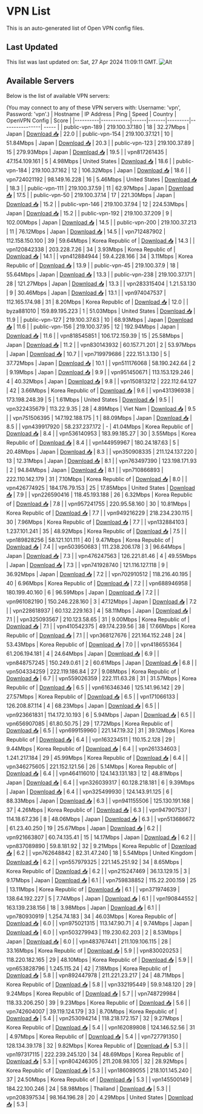 # VPN List

This is an auto-generated list of Open VPN config files.

## Last Updated

This list was last updated on: Sat, 27 Apr 2024 11:09:11 GMT.
![Alt](https://repobeats.axiom.co/api/embed/186b98318ef1479477931607c1ad7d823f12451f.svg "Repobeats analytics image")

## Available Servers

Below is the list of available VPN servers:

(You may connect to any of these VPN servers with: Username: 'vpn', Password: 'vpn'.)
| Hostname | IP Address | Ping | Speed | Country | OpenVPN Config | Score |
|----------|------------|------|-------|---------|----------------| ----- |
| public-vpn-189 | 219.100.37.180 | 18 | 32.27Mbps | Japan | [Download 📥](./configs/server_0_JP.ovpn) | 22.0 |
| public-vpn-154 | 219.100.37.121 | 10 | 51.84Mbps | Japan | [Download 📥](./configs/server_1_JP.ovpn) | 20.3 |
| public-vpn-123 | 219.100.37.89 | 15 | 279.93Mbps | Japan | [Download 📥](./configs/server_2_JP.ovpn) | 19.5 |
| vpn817261435 | 47.154.109.161 | 5 | 4.98Mbps | United States | [Download 📥](./configs/server_3_US.ovpn) | 18.6 |
| public-vpn-184 | 219.100.37.162 | 12 | 106.32Mbps | Japan | [Download 📥](./configs/server_4_JP.ovpn) | 18.6 |
| vpn724021192 | 98.149.16.228 | 16 | 5.46Mbps | United States | [Download 📥](./configs/server_5_US.ovpn) | 18.3 |
| public-vpn-111 | 219.100.37.59 | 11 | 62.97Mbps | Japan | [Download 📥](./configs/server_6_JP.ovpn) | 17.5 |
| public-vpn-50 | 219.100.37.14 | 17 | 221.30Mbps | Japan | [Download 📥](./configs/server_7_JP.ovpn) | 15.2 |
| public-vpn-146 | 219.100.37.94 | 12 | 224.53Mbps | Japan | [Download 📥](./configs/server_8_JP.ovpn) | 15.2 |
| public-vpn-192 | 219.100.37.209 | 9 | 102.00Mbps | Japan | [Download 📥](./configs/server_9_JP.ovpn) | 14.5 |
| public-vpn-200 | 219.100.37.213 | 11 | 76.12Mbps | Japan | [Download 📥](./configs/server_10_JP.ovpn) | 14.5 |
| vpn712487902 | 112.158.150.100 | 39 | 59.64Mbps | Korea Republic of | [Download 📥](./configs/server_11_KR.ovpn) | 14.3 |
| vpn120842338 | 203.228.7.26 | 34 | 3.93Mbps | Korea Republic of | [Download 📥](./configs/server_12_KR.ovpn) | 14.1 |
| vpn412884944 | 59.4.228.166 | 34 | 3.11Mbps | Korea Republic of | [Download 📥](./configs/server_13_KR.ovpn) | 13.9 |
| public-vpn-45 | 219.100.37.9 | 18 | 55.64Mbps | Japan | [Download 📥](./configs/server_14_JP.ovpn) | 13.3 |
| public-vpn-238 | 219.100.37.171 | 28 | 121.27Mbps | Japan | [Download 📥](./configs/server_15_JP.ovpn) | 13.3 |
| vpn283315404 | 1.21.53.130 | 9 | 30.46Mbps | Japan | [Download 📥](./configs/server_16_JP.ovpn) | 13.1 |
| vpn974047537 | 112.165.174.98 | 31 | 8.20Mbps | Korea Republic of | [Download 📥](./configs/server_17_KR.ovpn) | 12.0 |
| byza881010 | 159.89.195.223 | 1 | 51.03Mbps | United States | [Download 📥](./configs/server_18_US.ovpn) | 11.9 |
| public-vpn-127 | 219.100.37.63 | 10 | 68.93Mbps | Japan | [Download 📥](./configs/server_19_JP.ovpn) | 11.6 |
| public-vpn-156 | 219.100.37.95 | 12 | 192.94Mbps | Japan | [Download 📥](./configs/server_20_JP.ovpn) | 11.6 |
| vpn818545851 | 106.172.159.39 | 15 | 25.58Mbps | Japan | [Download 📥](./configs/server_21_JP.ovpn) | 11.2 |
| vpn830143932 | 60.157.71.201 | 2 | 53.97Mbps | Japan | [Download 📥](./configs/server_22_JP.ovpn) | 10.7 |
| vpn719979686 | 222.151.3.130 | 5 | 37.72Mbps | Japan | [Download 📥](./configs/server_23_JP.ovpn) | 10.1 |
| vpn511176068 | 58.190.242.64 | 2 | 9.19Mbps | Japan | [Download 📥](./configs/server_24_JP.ovpn) | 9.9 |
| vpn951450671 | 113.153.129.246 | 4 | 40.32Mbps | Japan | [Download 📥](./configs/server_25_JP.ovpn) | 9.8 |
| vpn150813212 | 222.112.64.127 | 42 | 3.66Mbps | Korea Republic of | [Download 📥](./configs/server_26_KR.ovpn) | 9.6 |
| vpn431396938 | 173.198.248.39 | 5 | 1.61Mbps | United States | [Download 📥](./configs/server_27_US.ovpn) | 9.5 |
| vpn322435679 | 113.22.9.35 | 28 | 4.89Mbps | Viet Nam | [Download 📥](./configs/server_28_VN.ovpn) | 9.5 |
| vpn751506395 | 147.192.188.175 | 1 | 88.09Mbps | Japan | [Download 📥](./configs/server_29_JP.ovpn) | 8.5 |
| vpn439917920 | 58.237.237.172 | - | 41.04Mbps | Korea Republic of | [Download 📥](./configs/server_30_KR.ovpn) | 8.4 |
| vpn536140953 | 183.99.185.27 | 30 | 3.55Mbps | Korea Republic of | [Download 📥](./configs/server_31_KR.ovpn) | 8.4 |
| vpn144959967 | 180.24.187.63 | 5 | 20.48Mbps | Japan | [Download 📥](./configs/server_32_JP.ovpn) | 8.3 |
| vpn350908335 | 211.124.137.220 | 13 | 12.31Mbps | Japan | [Download 📥](./configs/server_33_JP.ovpn) | 8.1 |
| vpn763497390 | 123.198.171.93 | 2 | 94.84Mbps | Japan | [Download 📥](./configs/server_34_JP.ovpn) | 8.1 |
| vpn710866893 | 222.110.142.179 | 31 | 7.10Mbps | Korea Republic of | [Download 📥](./configs/server_35_KR.ovpn) | 8.0 |
| vpn426774925 | 184.176.79.153 | 25 | 17.85Mbps | United States | [Download 📥](./configs/server_36_US.ovpn) | 7.9 |
| vpn226590416 | 118.45.193.188 | 26 | 6.32Mbps | Korea Republic of | [Download 📥](./configs/server_37_KR.ovpn) | 7.8 |
| vpn957241755 | 220.95.58.160 | 30 | 10.81Mbps | Korea Republic of | [Download 📥](./configs/server_38_KR.ovpn) | 7.7 |
| vpn949216229 | 218.234.230.115 | 30 | 7.96Mbps | Korea Republic of | [Download 📥](./configs/server_39_KR.ovpn) | 7.7 |
| vpn132884103 | 1.237.101.241 | 35 | 48.92Mbps | Korea Republic of | [Download 📥](./configs/server_40_KR.ovpn) | 7.5 |
| vpn189828256 | 58.121.101.111 | 40 | 9.47Mbps | Korea Republic of | [Download 📥](./configs/server_41_KR.ovpn) | 7.4 |
| vpn503950683 | 111.238.206.178 | 3 | 96.64Mbps | Japan | [Download 📥](./configs/server_42_JP.ovpn) | 7.3 |
| vpn476247563 | 126.221.81.46 | 4 | 49.55Mbps | Japan | [Download 📥](./configs/server_43_JP.ovpn) | 7.3 |
| vpn741928740 | 121.116.127.118 | 9 | 36.92Mbps | Japan | [Download 📥](./configs/server_44_JP.ovpn) | 7.2 |
| vpn702910512 | 118.216.40.195 | 40 | 6.96Mbps | Korea Republic of | [Download 📥](./configs/server_45_KR.ovpn) | 7.2 |
| vpn688946958 | 180.199.40.160 | 6 | 96.59Mbps | Japan | [Download 📥](./configs/server_46_JP.ovpn) | 7.2 |
| vpn961082190 | 150.246.228.160 | 3 | 47.12Mbps | Japan | [Download 📥](./configs/server_47_JP.ovpn) | 7.2 |
| vpn228618937 | 60.132.229.163 | 4 | 58.11Mbps | Japan | [Download 📥](./configs/server_48_JP.ovpn) | 7.1 |
| vpn325093567 | 210.123.58.65 | 31 | 9.00Mbps | Korea Republic of | [Download 📥](./configs/server_49_KR.ovpn) | 7.1 |
| vpn410542375 | 49.174.239.56 | 38 | 17.66Mbps | Korea Republic of | [Download 📥](./configs/server_50_KR.ovpn) | 7.1 |
| vpn368127676 | 221.164.152.248 | 24 | 53.43Mbps | Korea Republic of | [Download 📥](./configs/server_51_KR.ovpn) | 7.0 |
| vpn418655364 | 61.206.194.181 | 4 | 24.64Mbps | Japan | [Download 📥](./configs/server_52_JP.ovpn) | 6.9 |
| vpn848757245 | 150.249.0.61 | 2 | 60.61Mbps | Japan | [Download 📥](./configs/server_53_JP.ovpn) | 6.8 |
| vpn504334259 | 222.119.186.84 | 27 | 9.08Mbps | Korea Republic of | [Download 📥](./configs/server_54_KR.ovpn) | 6.7 |
| vpn559026359 | 222.111.63.28 | 31 | 31.57Mbps | Korea Republic of | [Download 📥](./configs/server_55_KR.ovpn) | 6.5 |
| vpn616346346 | 125.141.96.142 | 29 | 27.57Mbps | Korea Republic of | [Download 📥](./configs/server_56_KR.ovpn) | 6.5 |
| vpn171066133 | 126.208.87.114 | 4 | 68.23Mbps | Japan | [Download 📥](./configs/server_57_JP.ovpn) | 6.5 |
| vpn923661831 | 114.172.10.193 | 6 | 5.94Mbps | Japan | [Download 📥](./configs/server_58_JP.ovpn) | 6.5 |
| vpn656907085 | 61.80.50.75 | 29 | 17.72Mbps | Korea Republic of | [Download 📥](./configs/server_59_KR.ovpn) | 6.5 |
| vpn699159960 | 221.147.19.32 | 31 | 39.12Mbps | Korea Republic of | [Download 📥](./configs/server_60_KR.ovpn) | 6.4 |
| vpn163234511 | 110.15.2.128 | 29 | 9.44Mbps | Korea Republic of | [Download 📥](./configs/server_61_KR.ovpn) | 6.4 |
| vpn261334603 | 1.241.217.184 | 29 | 45.99Mbps | Korea Republic of | [Download 📥](./configs/server_62_KR.ovpn) | 6.4 |
| vpn346275605 | 221.152.121.56 | 26 | 5.14Mbps | Korea Republic of | [Download 📥](./configs/server_63_KR.ovpn) | 6.4 |
| vpn464116010 | 124.143.131.183 | 12 | 48.81Mbps | Japan | [Download 📥](./configs/server_64_JP.ovpn) | 6.4 |
| vpn326039317 | 60.128.218.181 | 6 | 9.39Mbps | Japan | [Download 📥](./configs/server_65_JP.ovpn) | 6.4 |
| vpn325499930 | 124.143.91.125 | 6 | 88.33Mbps | Japan | [Download 📥](./configs/server_66_JP.ovpn) | 6.3 |
| vpn941155506 | 125.130.191.168 | 37 | 4.26Mbps | Korea Republic of | [Download 📥](./configs/server_67_KR.ovpn) | 6.3 |
| vpn947907537 | 114.18.67.236 | 8 | 48.06Mbps | Japan | [Download 📥](./configs/server_68_JP.ovpn) | 6.3 |
| vpn513686672 | 61.23.40.250 | 19 | 25.67Mbps | Japan | [Download 📥](./configs/server_69_JP.ovpn) | 6.2 |
| vpn921663807 | 60.74.135.41 | 15 | 14.17Mbps | Japan | [Download 📥](./configs/server_70_JP.ovpn) | 6.2 |
| vpn837089890 | 59.8.181.92 | 32 | 9.21Mbps | Korea Republic of | [Download 📥](./configs/server_71_KR.ovpn) | 6.2 |
| vpn762648842 | 82.31.47.240 | 18 | 5.54Mbps | United Kingdom | [Download 📥](./configs/server_72_GB.ovpn) | 6.2 |
| vpn557979325 | 221.145.251.92 | 34 | 8.65Mbps | Korea Republic of | [Download 📥](./configs/server_73_KR.ovpn) | 6.2 |
| vpn215247469 | 36.13.129.15 | 3 | 9.17Mbps | Japan | [Download 📥](./configs/server_74_JP.ovpn) | 6.1 |
| vpn759838852 | 115.22.200.159 | 25 | 13.11Mbps | Korea Republic of | [Download 📥](./configs/server_75_KR.ovpn) | 6.1 |
| vpn371974639 | 138.64.192.227 | 5 | 7.74Mbps | Japan | [Download 📥](./configs/server_76_JP.ovpn) | 6.1 |
| vpn190844552 | 163.139.238.156 | 18 | 3.98Mbps | Japan | [Download 📥](./configs/server_77_JP.ovpn) | 6.1 |
| vpn780930919 | 1.254.74.183 | 34 | 46.03Mbps | Korea Republic of | [Download 📥](./configs/server_78_KR.ovpn) | 6.0 |
| vpn975021315 | 113.147.90.71 | 4 | 9.74Mbps | Japan | [Download 📥](./configs/server_79_JP.ovpn) | 6.0 |
| vpn503279943 | 119.230.62.203 | 2 | 8.53Mbps | Japan | [Download 📥](./configs/server_80_JP.ovpn) | 6.0 |
| vpn483767441 | 211.109.106.115 | 28 | 33.16Mbps | Korea Republic of | [Download 📥](./configs/server_81_KR.ovpn) | 5.9 |
| vpn830020253 | 118.220.182.165 | 29 | 48.10Mbps | Korea Republic of | [Download 📥](./configs/server_82_KR.ovpn) | 5.9 |
| vpn653828796 | 1.245.115.24 | 42 | 7.18Mbps | Korea Republic of | [Download 📥](./configs/server_83_KR.ovpn) | 5.8 |
| vpn892447978 | 211.221.23.217 | 24 | 48.71Mbps | Korea Republic of | [Download 📥](./configs/server_84_KR.ovpn) | 5.8 |
| vpn332195449 | 59.9.148.120 | 29 | 9.24Mbps | Korea Republic of | [Download 📥](./configs/server_85_KR.ovpn) | 5.7 |
| vpn748729984 | 118.33.206.250 | 39 | 9.23Mbps | Korea Republic of | [Download 📥](./configs/server_86_KR.ovpn) | 5.6 |
| vpn742604007 | 39.119.124.179 | 33 | 8.70Mbps | Korea Republic of | [Download 📥](./configs/server_87_KR.ovpn) | 5.4 |
| vpn253094214 | 118.218.172.157 | 32 | 9.27Mbps | Korea Republic of | [Download 📥](./configs/server_88_KR.ovpn) | 5.4 |
| vpn162089808 | 124.146.52.56 | 31 | 4.97Mbps | Korea Republic of | [Download 📥](./configs/server_89_KR.ovpn) | 5.4 |
| vpn727791350 | 128.134.39.178 | 32 | 9.82Mbps | Korea Republic of | [Download 📥](./configs/server_90_KR.ovpn) | 5.3 |
| vpn197317115 | 222.239.245.120 | 34 | 48.69Mbps | Korea Republic of | [Download 📥](./configs/server_91_KR.ovpn) | 5.3 |
| vpn804246305 | 211.208.98.105 | 32 | 28.92Mbps | Korea Republic of | [Download 📥](./configs/server_92_KR.ovpn) | 5.3 |
| vpn186089055 | 218.101.145.240 | 37 | 24.50Mbps | Korea Republic of | [Download 📥](./configs/server_93_KR.ovpn) | 5.3 |
| vpn145500149 | 184.22.100.246 | 24 | 58.98Mbps | Thailand | [Download 📥](./configs/server_94_TH.ovpn) | 5.3 |
| vpn208397534 | 98.164.196.28 | 20 | 4.29Mbps | United States | [Download 📥](./configs/server_95_US.ovpn) | 5.3 |
